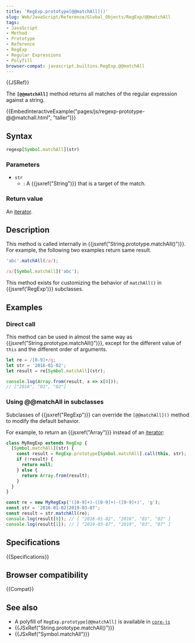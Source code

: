 ```yaml
---
title: 'RegExp.prototype[@@matchAll]()'
slug: Web/JavaScript/Reference/Global_Objects/RegExp/@@matchAll
tags:
- JavaScript
- Method
- Prototype
- Reference
- RegExp
- Regular Expressions
- Polyfill
browser-compat: javascript.builtins.RegExp.@@matchAll
---
```

{{JSRef}}

The **`[@@matchAll]`** method returns all matches of the regular expression
against a string.

{{EmbedInteractiveExample("pages/js/regexp-prototype-@@matchall.html", "taller")}}

## Syntax

```js
regexp[Symbol.matchAll](str)
```

### Parameters

*   `str`
    *   : A {{jsxref("String")}} that is a target of the match.

### Return value

An [iterator](/en-US/docs/Web/JavaScript/Guide/Iterators_and_Generators).

## Description

This method is called internally in
{{jsxref("String.prototype.matchAll()")}}. For example, the
following two examples return same result.

```js
'abc'.matchAll(/a/);

/a/[Symbol.matchAll]('abc');
```

This method exists for customizing the behavior of `matchAll()` in
{{jsxref('RegExp')}} subclasses.

## Examples

### Direct call

This method can be used in almost the same way as
{{jsxref("String.prototype.matchAll()")}}, except for the
different value of `this` and the different order of arguments.

```js
let re = /[0-9]+/g;
let str = '2016-01-02';
let result = re[Symbol.matchAll](str);

console.log(Array.from(result, x => x[0]));
// ["2016", "01", "02"]
```

### Using @@matchAll in subclasses

Subclasses of {{jsxref("RegExp")}} can override the `[@@matchAll]()`
method to modify the default behavior.

For example, to return an {{jsxref("Array")}} instead of an
[iterator](/en-US/docs/Web/JavaScript/Guide/Iterators_and_Generators):

```js
class MyRegExp extends RegExp {
  [Symbol.matchAll](str) {
    const result = RegExp.prototype[Symbol.matchAll].call(this, str);
    if (!result) {
      return null;
    } else {
      return Array.from(result);
    }
  }
}

const re = new MyRegExp('([0-9]+)-([0-9]+)-([0-9]+)', 'g');
const str = '2016-01-02|2019-03-07';
const result = str.matchAll(re);
console.log(result[0]); // [ "2016-01-02", "2016", "01", "02" ]
console.log(result[1]); // [ "2019-03-07", "2019", "03", "07" ]
```

## Specifications

{{Specifications}}

## Browser compatibility

{{Compat}}

## See also

*   A polyfill of `RegExp.prototype[@@matchAll]` is available in
    [`core-js`](https://github.com/zloirock/core-js#ecmascript-string-and-regexp)
*   {{JSxRef("String.prototype.matchAll()")}}
*   {{JSxRef("Symbol.matchAll")}}
